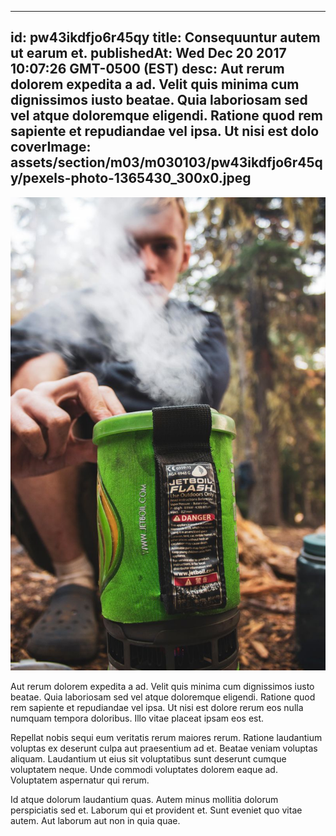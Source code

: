 
---
id: pw43ikdfjo6r45qy
title: Consequuntur autem ut earum et.
publishedAt: Wed Dec 20 2017 10:07:26 GMT-0500 (EST)
desc: Aut rerum dolorem expedita a ad. Velit quis minima cum dignissimos iusto beatae. Quia laboriosam sed vel atque doloremque eligendi. Ratione quod rem sapiente et repudiandae vel ipsa. Ut nisi est dolo
coverImage: assets/section/m03/m030103/pw43ikdfjo6r45qy/pexels-photo-1365430_300x0.jpeg
---

![image from pexels.com](assets/section/m03/m030103/pw43ikdfjo6r45qy/pexels-photo-1365430.jpeg)

Aut rerum dolorem expedita a ad. Velit quis minima cum dignissimos iusto beatae. Quia laboriosam sed vel atque doloremque eligendi. Ratione quod rem sapiente et repudiandae vel ipsa. Ut nisi est dolore rerum eos nulla numquam tempora doloribus. Illo vitae placeat ipsam eos est.
 
Repellat nobis sequi eum veritatis rerum maiores rerum. Ratione laudantium voluptas ex deserunt culpa aut praesentium ad et. Beatae veniam voluptas aliquam. Laudantium ut eius sit voluptatibus sunt deserunt cumque voluptatem neque. Unde commodi voluptates dolorem eaque ad. Voluptatem aspernatur qui rerum.
 
Id atque dolorum laudantium quas. Autem minus mollitia dolorum perspiciatis sed et. Laborum qui et provident et. Sunt eveniet quo vitae autem. Aut laborum aut non in quia quae.

